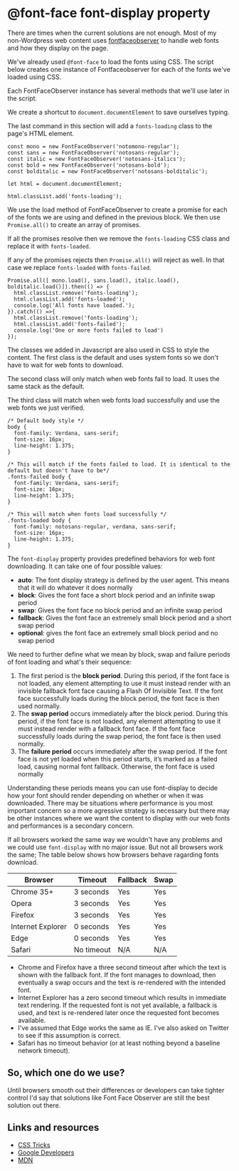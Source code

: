 # @font-face font-display property

There are times when the current solutions are not enough. Most of my non-Wordpress web content uses [fontfaceobserver](http://fontfaceobserver.com/) to handle web fonts and how they display on the page.

We've already used `@font-face` to load the fonts using CSS. The script below creates one instance of Fontfaceobserver for each of the fonts we've loaded using CSS. 

Each FontFaceObserver instance has several methods that we'll use later in the script. 

We create a shortcut to `document.documentElement` to save ourselves typing. 

The last command in this section will add a `fonts-loading` class to the page's HTML element.

```language-javascript
const mono = new FontFaceObserver('notomono-regular');
const sans = new FontFaceObserver('notosans-regular');
const italic = new FontFaceObserver('notosans-italics');
const bold = new FontFaceObserver('notosans-bold');
const bolditalic = new FontFaceObserver('notosans-bolditalic');

let html = document.documentElement;

html.classList.add('fonts-loading');
```

We use the load method of FontFaceObserver to create a promise for each of the fonts we are using and defined in the previous block. We then use `Promise.all()` to create an array of promises. 

If all the promises resolve then we remove the `fonts-loading` CSS class and replace it with `fonts-loaded`. 

If any of the promises rejects then `Promise.all()` will reject as well. In that case we replace `fonts-loaded` with `fonts-failed`. 

```language-javascript
Promise.all([ mono.load(), sans.load(), italic.load(), 
bolditalic.load()]).then(() => {
  html.classList.remove('fonts-loading');
  html.classList.add('fonts-loaded');
  console.log('All fonts have loaded.');
}).catch(() =>{
  html.classList.remove('fonts-loading');
  html.classList.add('fonts-failed');
  console.log('One or more fonts failed to load')
});
```

The classes we added in Javascript are also used in CSS to style the content. The first class is the default and uses system fonts so we don't have to wait for web fonts to download.

The second class will only match when web fonts fail to load. It uses the same stack as the default. 

The third class will match when web fonts load successfully and use the web fonts we just verified. 

```language-css
/* Default body style */
body {
  font-family: Verdana, sans-serif;
  font-size: 16px;
  line-height: 1.375;
}

/* This will match if the fonts failed to load. It is identical to the default but doesn't have to be*/
.fonts-failed body {
  font-family: Verdana, sans-serif;
  font-size: 16px;
  line-height: 1.375;
}

/* This will match when fonts load successfully */
.fonts-loaded body {
  font-family: notosans-regular, verdana, sans-serif;
  font-size: 16px;
  line-height: 1.375;
}
```

The `font-display` property provides predefined behaviors for web font downloading. It can take one of four possible values:

- **auto**: The font display strategy is defined by the user agent. This means that it will do whatever it does normally
- **block**: Gives the font face a short block period and an infinite swap period
- **swap**: Gives the font face no block period and an infinite swap period
- **fallback**: Gives the font face an extremely small block period and a short swap period
- **optional**:  gives the font face an extremely small block period and no swap period

We need to further define what we mean by block, swap and failure periods of font loading and what's their sequence:

1. The first period is the **block period**. During this period, if the font face is not loaded, any element attempting to use it must instead render with an invisible fallback font face causing a Flash Of Invisible Text. If the font face successfully loads during the block period, the font face is then used normally.
2. The **swap period** occurs immediately after the block period. During this period, if the font face is not loaded, any element attempting to use it must instead render with a fallback font face. If the font face successfully loads during the swap period, the font face is then used normally.
3. The **failure period** occurs immediately after the swap period. If the font face is not yet loaded when this period starts, it’s marked as a failed load, causing normal font fallback. Otherwise, the font face is used normally

Understanding these periods means you can use font-display to decide how your font should render depending on whether or when it was downloaded. There may be situations where performance is you most important concern so a more agressive strategy is necessary but there may be other instances where we want the content to display with our web fonts and performances is a secondary concern. 

If all browsers worked the same way we wouldn't have any problems and we could use `font-display` with no major issue. But not all browsers work the same; The table below shows how browsers behave ragarding fonts download.

<table>
  <thead>
    <tr>
      <th>Browser</th>
      <th>Timeout</th>
      <th>Fallback</th>	
      <th>Swap</th>
    </tr>
  </thead>
  <tbody>
    <tr>
      <td>Chrome 35+</td>	
      <td>3 seconds</td>
      <td>Yes</td>	
      <td>Yes</td>
    </tr>
    <tr>
      <td>Opera</td>
      <td>3 seconds</td>	
      <td>Yes</td>
      <td>Yes</td>
    </tr>
    <tr>
      <td>Firefox</td>
      <td>3 seconds</td>
      <td>Yes</td>
      <td>Yes</td>
    </tr>
    <tr>
      <td>Internet Explorer</td>
      <td>0 seconds</td>	
      <td>Yes</td>
      <td>Yes</td>
    </tr>
    <tr>
      <td>Edge</td>
      <td>0 seconds</td>	
      <td>Yes</td>
      <td>Yes</td>
    </tr>
    <tr>
      <td>Safari</td>
      <td>No timeout</td>	
      <td>N/A</td>
      <td>N/A</td>
    </tr>
  </tbody>
</table>

- Chrome and Firefox have a three second timeout after which the text is shown with the fallback font. If the font manages to download, then eventually a swap occurs and the text is re-rendered with the intended font.
- Internet Explorer has a zero second timeout which results in immediate text rendering. If the requested font is not yet available, a fallback is used, and text is re-rendered later once the requested font becomes available.
- I've assumed that Edge works the same as IE. I've also asked on Twitter to see if this assumption is correct.
- Safari has no timeout behavior (or at least nothing beyond a baseline network timeout).

## So, which one do we use?

Until browsers smooth out their differences or developers can take tighter control I'd say that solutions like Font Face Observer are still the best solution out there. 

## Links and resources

- [CSS Tricks](https://css-tricks.com/font-display-masses/)
- [Google Developers](https://developers.google.com/web/updates/2016/02/font-display?hl=en)
- [MDN](https://developer.mozilla.org/en-US/docs/Web/CSS/@font-face/font-display)
